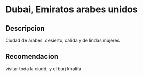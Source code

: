 # Dubai, Emiratos arabes unidos

## Descripcion
Ciudad de arabes, desierto, calida y de lindas mujeres

## Recomendacion
visitar toda la ciudd, y el burj khalifa

